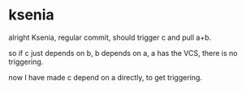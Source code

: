 # ksenia

alright Ksenia, regular commit, should trigger c and pull a+b.

so if c just depends on b, b depends on a, a has the VCS, there is no triggering.

now I have made c depend on a directly, to get triggering.
